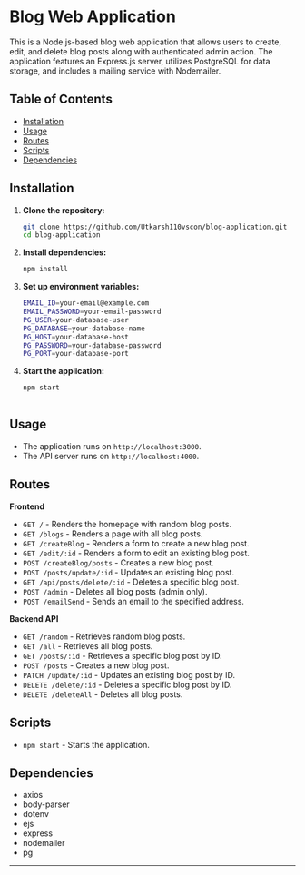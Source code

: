 # Blog Web Application

This is a Node.js-based blog web application that allows users to create, edit, and delete blog posts along with authenticated admin action. The application features an Express.js server, utilizes PostgreSQL for data storage, and includes a mailing service with Nodemailer.

## Table of Contents
- [Installation](#installation)
- [Usage](#usage)
- [Routes](#routes)
- [Scripts](#scripts)
- [Dependencies](#dependencies)

## Installation

1. **Clone the repository:**

   ```sh
   git clone https://github.com/Utkarsh110vscon/blog-application.git
   cd blog-application
2. **Install dependencies:**

   ```sh
   npm install
3. **Set up environment  variables:**

   ```sh
   EMAIL_ID=your-email@example.com
   EMAIL_PASSWORD=your-email-password
   PG_USER=your-database-user
   PG_DATABASE=your-database-name
   PG_HOST=your-database-host
   PG_PASSWORD=your-database-password
   PG_PORT=your-database-port

4. **Start the application:**

   ```sh
   npm start
  
## Usage

 - The application runs on `http://localhost:3000`.
 - The API server runs on `http://localhost:4000`.

## Routes

 **Frontend**
  - `GET /` - Renders the homepage with random blog posts.
  - `GET /blogs` - Renders a page with all blog posts.
  - `GET /createBlog` - Renders a form to create a new blog post.
  - `GET /edit/:id` - Renders a form to edit an existing blog post.
  - `POST /createBlog/posts` - Creates a new blog post.
  - `POST /posts/update/:id` - Updates an existing blog post.
  - `GET /api/posts/delete/:id` - Deletes a specific blog post.
  - `POST /admin` - Deletes all blog posts (admin only).
  - `POST /emailSend` - Sends an email to the specified address.

 **Backend API**
  - `GET /random` - Retrieves random blog posts.
  - `GET /all` - Retrieves all blog posts.
  - `GET /posts/:id` - Retrieves a specific blog post by ID.
  - `POST /posts` - Creates a new blog post.
  - `PATCH /update/:id` - Updates an existing blog post by ID.
  - `DELETE /delete/:id` - Deletes a specific blog post by ID.
  - `DELETE /deleteAll` - Deletes all blog posts.

## Scripts
 - `npm start` - Starts the application.

## Dependencies
 - axios
 - body-parser
 - dotenv
 - ejs
 - express
 - nodemailer
 - pg

---
